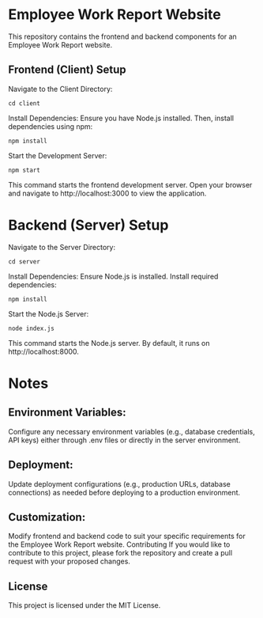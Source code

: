 # Employee Work Report Website
This repository contains the frontend and backend components for an Employee Work Report website.

## Frontend (Client) Setup
Navigate to the Client Directory:

`cd client`

Install Dependencies:
Ensure you have Node.js installed. Then, install dependencies using npm:

`npm install`

Start the Development Server:

`npm start`

This command starts the frontend development server. Open your browser and navigate to http://localhost:3000 to view the application.

# Backend (Server) Setup
Navigate to the Server Directory:

`cd server`

Install Dependencies:
Ensure Node.js is installed. Install required dependencies:

`npm install`

Start the Node.js Server:

`node index.js`

This command starts the Node.js server. By default, it runs on http://localhost:8000.

# Notes
## Environment Variables:

Configure any necessary environment variables (e.g., database credentials, API keys) either through .env files or directly in the server environment.
## Deployment:

Update deployment configurations (e.g., production URLs, database connections) as needed before deploying to a production environment.
## Customization:

Modify frontend and backend code to suit your specific requirements for the Employee Work Report website.
Contributing
If you would like to contribute to this project, please fork the repository and create a pull request with your proposed changes.

## License
This project is licensed under the MIT License.
